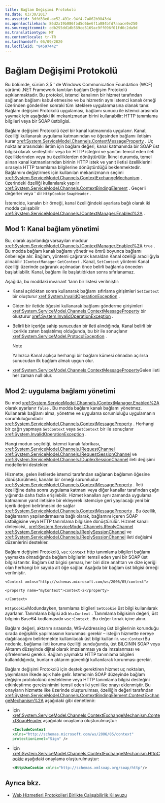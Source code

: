 ```yaml
---
title: Bağlam Değişimi Protokolü
ms.date: 03/30/2017
ms.assetid: 3dfd38e0-ae52-491c-94f4-7a862b9843d4
ms.openlocfilehash: 86d2a19b086fbd5d6be6f1a084bfd7aaace0e250
ms.sourcegitcommit: cdb295dd1db589ce5169ac9ff096f01fd0c2da9d
ms.translationtype: MT
ms.contentlocale: tr-TR
ms.lasthandoff: 06/09/2020
ms.locfileid: "84597442"
---
```

# <a name="context-exchange-protocol"></a>Bağlam Değişimi Protokolü
Bu bölümde, sürüm 3,5 ' de Windows Communication Foundation (WCF) sürümü .NET Framework tanıtılan bağlam Değişim Protokolü açıklanmaktadır. Bu protokol, istemci kanalının bir hizmet tarafından sağlanan bağlamı kabul etmesine ve bu hizmetin aynı istemci kanalı örneği üzerinden gönderilen sonraki tüm isteklere uygulanmasına olanak tanır. Bağlam değişimi Protokolü uygulaması, bağlamı sunucu ile istemci arasında yaymak için aşağıdaki iki mekanizmadan birini kullanabilir: HTTP tanımlama bilgileri veya bir SOAP üstbilgisi.  
  
 Bağlam değişimi Protokolü özel bir kanal katmanında uygulanır. Kanal, özelliği kullanarak uygulama katmanından ve öğesinden bağlamı iletişim kurar <xref:System.ServiceModel.Channels.ContextMessageProperty> . Uç noktalar arasındaki iletim için bağlam değeri, kanal katmanında bir SOAP üst bilgisi olarak serileştirilir veya bir HTTP isteğini ve yanıtını temsil eden ileti özelliklerinden veya bu özelliklerden dönüştürülür. İkinci durumda, temel alınan kanal katmanlarından birinin HTTP istek ve yanıt iletisi özelliklerini sırasıyla HTTP tanımlama bilgilerine dönüştürdüğü beklenmektedir. Bağlamını değiştirmek için kullanılan mekanizmanın seçimi <xref:System.ServiceModel.Channels.ContextExchangeMechanism> , üzerindeki özelliği kullanılarak yapılır <xref:System.ServiceModel.Channels.ContextBindingElement> . Geçerli değerler veya ' dir `HttpCookie` `SoapHeader` .  
  
 İstemcide, kanalın bir örneği, kanal özelliğindeki ayarlara bağlı olarak iki modda çalışabilir <xref:System.ServiceModel.Channels.IContextManager.Enabled%2A> .  
  
## <a name="mode-1-channel-context-management"></a>Mod 1: Kanal bağlam yönetimi  
 Bu, olarak ayarlandığı varsayılan moddur <xref:System.ServiceModel.Channels.IContextManager.Enabled%2A> `true` . Bu modda bağlam kanalı bağlamı yönetir ve ömrü boyunca bağlamı önbelleğe alır. Bağlam, yöntemi çağırarak kanaldan Kanal özelliği aracılığıyla alınabilir `IContextManager` `GetContext` . Kanal, `SetContext` yöntemi Kanal özelliği üzerinde çağırarak açılmadan önce belirli bağlamla önceden başlatılabilir. Kanal, bağlamı ile başlatıldıktan sonra sıfırlanamaz.  
  
 Aşağıda, bu moddaki ınvarıant 'ların bir listesi verilmiştir:  
  
- Kanal açıldıktan sonra kullanarak bağlamı sıfırlama girişimleri `SetContext` bir oluşturur <xref:System.InvalidOperationException> .  
  
- Giden bir iletide öğesini kullanarak bağlamı gönderme girişimleri <xref:System.ServiceModel.Channels.ContextMessageProperty> bir oluşturur <xref:System.InvalidOperationException> .  
  
- Belirli bir içeriğe sahip sunucudan bir ileti alındığında, Kanal belirli bir içerikle zaten başlatılmış olduğunda, bu bir ile sonuçlanır <xref:System.ServiceModel.ProtocolException> .  
  
    > [!NOTE]
    > Yalnızca Kanal açıkça herhangi bir bağlam kümesi olmadan açılırsa sunucudan ilk bağlam almak uygun olur.  
  
- <xref:System.ServiceModel.Channels.ContextMessageProperty>Gelen ileti her zaman null olur.  
  
## <a name="mode-2-application-context-management"></a>Mod 2: uygulama bağlamı yönetimi  
 Bu mod <xref:System.ServiceModel.Channels.IContextManager.Enabled%2A> olarak ayarlanır `false` . Bu modda bağlam kanalı bağlamı yönetmez. Kullanarak bağlamı alma, yönetme ve uygulama sorumluluğu uygulamanın sorumluluğundadır <xref:System.ServiceModel.Channels.ContextMessageProperty> . Herhangi bir çağrı yapmaya `GetContext` veya `SetContext` bir ile sonuçlanır <xref:System.InvalidOperationException> .  
  
 Hangi modun seçildiği, istemci kanalı fabrikası, <xref:System.ServiceModel.Channels.IRequestChannel> <xref:System.ServiceModel.Channels.IRequestSessionChannel> ve <xref:System.ServiceModel.Channels.IDuplexSessionChannel> ileti değişimi modellerini destekler.  
  
 Hizmette, gelen iletilerde istemci tarafından sağlanan bağlamın öğesine dönüştürülmesi, kanalın bir örneği sorumludur <xref:System.ServiceModel.Channels.ContextMessageProperty> . İleti özelliğine daha sonra uygulama katmanı veya diğer kanallar tarafından çağrı yığınında daha fazla erişilebilir. Hizmet kanalları aynı zamanda uygulama katmanının yanıt iletisine bir ekleyerek istemciye geri yayılacağı yeni bir içerik değeri belirtmesini de sağlar <xref:System.ServiceModel.Channels.ContextMessageProperty> . Bu özellik, bağlamanın yapılandırmasına bağlı olarak, bağlamını içeren SOAP üstbilgisine veya HTTP tanımlama bilgisine dönüştürülür. Hizmet kanalı dinleyicisi,, <xref:System.ServiceModel.Channels.IReplyChannel> <xref:System.ServiceModel.Channels.IReplySessionChannel> ve <xref:System.ServiceModel.Channels.IReplySessionChannel> ileti değişimi düzenlerini destekler.  
  
 Bağlam değişimi Protokolü, `wsc:Context` http tanımlama bilgileri bağlamı yaymakta olmadığında bağlam bilgilerini temsil eden yeni bir SOAP üst bilgisi tanıtır. Bağlam üst bilgisi şeması, her biri dize anahtarı ve dize içeriği olan herhangi bir sayıda alt öğe sağlar. Aşağıda bir bağlam üst bilgisi örneği verilmiştir.  
  
 `<Context xmlns="http://schemas.microsoft.com/ws/2006/05/context">`  
  
 `<property name="myContext">context-2</property>`  
  
 `</Context>`  
  
 `HttpCookie`Modundayken, tanımlama bilgileri `SetCookie` üst bilgi kullanılarak ayarlanır. Tanımlama bilgisi adı `WscContext` . Tanımlama bilgisinin değeri, üst bilginin Base64 kodlamasıdır `wsc:Context` . Bu değer tırnak içine alınır.  
  
 Bağlam değeri, aktarım sırasında, WS-Addressing üst bilgilerinin korunduğu sırada değişiklik yapılmasının korunması gerekir – isteğin hizmette nereye dağıtılacağını belirlemekte kullanılacak üst bilgi kullanılır. `wsc:Context`Bu nedenle, bağlama ileti koruma özelliği sunduğunda, üst BILGININ SOAP veya Aktarım düzeyinde dijital olarak imzalanması ya da imzalanması ve şifrelenmesi gerekir. Bağlam yaymakta HTTP tanımlama bilgileri kullanıldığında, bunların aktarım güvenliği kullanılarak korunması gerekir.  
  
 Bağlam değişimi Protokolü için destek gerektiren hizmet uç noktaları, yayımlanan ilkede açık hale gelir. İstemcinin SOAP düzeyinde bağlam değişim protokolünü destekleme veya HTTP tanımlama bilgisi desteğini etkinleştirme gereksinimini temsil eden iki yeni ilke onayı eklenmiştir. Bu onayların hizmette ilke üzerinde oluşturulması, özelliğin değeri tarafından <xref:System.ServiceModel.Channels.ContextBindingElement.ContextExchangeMechanism%2A> aşağıdaki gibi denetlenir:  
  
- İçin <xref:System.ServiceModel.Channels.ContextExchangeMechanism.ContextSoapHeader> aşağıdaki onaylama oluşturulmuştur:  
  
    ```xml  
    <IncludeContext
    xmlns="http://schemas.microsoft.com/ws/2006/05/context"  
    protectionLevel="Sign" />  
    ```  
  
- İçin <xref:System.ServiceModel.Channels.ContextExchangeMechanism.HttpCookie> aşağıdaki onaylama oluşturulmuştur:  
  
    ```xml  
    <HttpUseCookie xmlns="http://schemas.xmlsoap.org/soap/http"/>  
    ```  
  
## <a name="see-also"></a>Ayrıca bkz.

- [Web Hizmetleri Protokolleri Birlikte Çalışabilirlik Kılavuzu](web-services-protocols-interoperability-guide.md)
